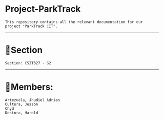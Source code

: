 # Project-ParkTrack
<code>This repository contains all the relevant documentation for our project "ParkTrack CIT". </code>

---

# 📌Section

<code>Section: CSIT327 - G2</code>

---

# 💼Members:

<code>Artezuela, Jhudiel Adrian</code><br>
<code>Cultura, Jesson Chyd</code><br>
<code>Destura, Harold</code>


